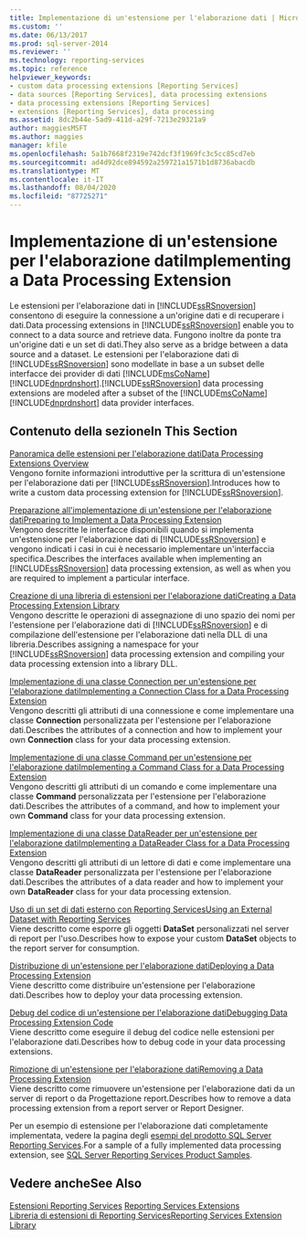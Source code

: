 ```yaml
---
title: Implementazione di un'estensione per l'elaborazione dati | Microsoft Docs
ms.custom: ''
ms.date: 06/13/2017
ms.prod: sql-server-2014
ms.reviewer: ''
ms.technology: reporting-services
ms.topic: reference
helpviewer_keywords:
- custom data processing extensions [Reporting Services]
- data sources [Reporting Services], data processing extensions
- data processing extensions [Reporting Services]
- extensions [Reporting Services], data processing
ms.assetid: 8dc2b44e-5ad9-411d-a29f-7213e29321a9
author: maggiesMSFT
ms.author: maggies
manager: kfile
ms.openlocfilehash: 5a1b7668f2319e742dcf3f1969fc3c5cc85cd7eb
ms.sourcegitcommit: ad4d92dce894592a259721a1571b1d8736abacdb
ms.translationtype: MT
ms.contentlocale: it-IT
ms.lasthandoff: 08/04/2020
ms.locfileid: "87725271"
---
```

# <a name="implementing-a-data-processing-extension"></a><span data-ttu-id="7f0d2-102">Implementazione di un'estensione per l'elaborazione dati</span><span class="sxs-lookup"><span data-stu-id="7f0d2-102">Implementing a Data Processing Extension</span></span>
  <span data-ttu-id="7f0d2-103">Le estensioni per l'elaborazione dati in [!INCLUDE[ssRSnoversion](../../../includes/ssrsnoversion-md.md)] consentono di eseguire la connessione a un'origine dati e di recuperare i dati.</span><span class="sxs-lookup"><span data-stu-id="7f0d2-103">Data processing extensions in [!INCLUDE[ssRSnoversion](../../../includes/ssrsnoversion-md.md)] enable you to connect to a data source and retrieve data.</span></span> <span data-ttu-id="7f0d2-104">Fungono inoltre da ponte tra un'origine dati e un set di dati.</span><span class="sxs-lookup"><span data-stu-id="7f0d2-104">They also serve as a bridge between a data source and a dataset.</span></span> <span data-ttu-id="7f0d2-105">Le estensioni per l'elaborazione dati di [!INCLUDE[ssRSnoversion](../../../includes/ssrsnoversion-md.md)] sono modellate in base a un subset delle interfacce dei provider di dati [!INCLUDE[msCoName](../../../includes/msconame-md.md)] [!INCLUDE[dnprdnshort](../../../includes/dnprdnshort-md.md)].</span><span class="sxs-lookup"><span data-stu-id="7f0d2-105">[!INCLUDE[ssRSnoversion](../../../includes/ssrsnoversion-md.md)] data processing extensions are modeled after a subset of the [!INCLUDE[msCoName](../../../includes/msconame-md.md)] [!INCLUDE[dnprdnshort](../../../includes/dnprdnshort-md.md)] data provider interfaces.</span></span>  
  
## <a name="in-this-section"></a><span data-ttu-id="7f0d2-106">Contenuto della sezione</span><span class="sxs-lookup"><span data-stu-id="7f0d2-106">In This Section</span></span>  
 [<span data-ttu-id="7f0d2-107">Panoramica delle estensioni per l'elaborazione dati</span><span class="sxs-lookup"><span data-stu-id="7f0d2-107">Data Processing Extensions Overview</span></span>](data-processing-extensions-overview.md)  
 <span data-ttu-id="7f0d2-108">Vengono fornite informazioni introduttive per la scrittura di un'estensione per l'elaborazione dati per [!INCLUDE[ssRSnoversion](../../../includes/ssrsnoversion-md.md)].</span><span class="sxs-lookup"><span data-stu-id="7f0d2-108">Introduces how to write a custom data processing extension for [!INCLUDE[ssRSnoversion](../../../includes/ssrsnoversion-md.md)].</span></span>  
  
 [<span data-ttu-id="7f0d2-109">Preparazione all'implementazione di un'estensione per l'elaborazione dati</span><span class="sxs-lookup"><span data-stu-id="7f0d2-109">Preparing to Implement a Data Processing Extension</span></span>](preparing-to-implement-a-data-processing-extension.md)  
 <span data-ttu-id="7f0d2-110">Vengono descritte le interfacce disponibili quando si implementa un'estensione per l'elaborazione dati di [!INCLUDE[ssRSnoversion](../../../includes/ssrsnoversion-md.md)] e vengono indicati i casi in cui è necessario implementare un'interfaccia specifica.</span><span class="sxs-lookup"><span data-stu-id="7f0d2-110">Describes the interfaces available when implementing an [!INCLUDE[ssRSnoversion](../../../includes/ssrsnoversion-md.md)] data processing extension, as well as when you are required to implement a particular interface.</span></span>  
  
 [<span data-ttu-id="7f0d2-111">Creazione di una libreria di estensioni per l'elaborazione dati</span><span class="sxs-lookup"><span data-stu-id="7f0d2-111">Creating a Data Processing Extension Library</span></span>](creating-a-data-processing-extension-library.md)  
 <span data-ttu-id="7f0d2-112">Vengono descritte le operazioni di assegnazione di uno spazio dei nomi per l'estensione per l'elaborazione dati di [!INCLUDE[ssRSnoversion](../../../includes/ssrsnoversion-md.md)] e di compilazione dell'estensione per l'elaborazione dati nella DLL di una libreria.</span><span class="sxs-lookup"><span data-stu-id="7f0d2-112">Describes assigning a namespace for your [!INCLUDE[ssRSnoversion](../../../includes/ssrsnoversion-md.md)] data processing extension and compiling your data processing extension into a library DLL.</span></span>  
  
 [<span data-ttu-id="7f0d2-113">Implementazione di una classe Connection per un'estensione per l'elaborazione dati</span><span class="sxs-lookup"><span data-stu-id="7f0d2-113">Implementing a Connection Class for a Data Processing Extension</span></span>](implementing-a-connection-class-for-a-data-processing-extension.md)  
 <span data-ttu-id="7f0d2-114">Vengono descritti gli attributi di una connessione e come implementare una classe **Connection** personalizzata per l'estensione per l'elaborazione dati.</span><span class="sxs-lookup"><span data-stu-id="7f0d2-114">Describes the attributes of a connection and how to implement your own **Connection** class for your data processing extension.</span></span>  
  
 [<span data-ttu-id="7f0d2-115">Implementazione di una classe Command per un'estensione per l'elaborazione dati</span><span class="sxs-lookup"><span data-stu-id="7f0d2-115">Implementing a Command Class for a Data Processing Extension</span></span>](implementing-a-command-class-for-a-data-processing-extension.md)  
 <span data-ttu-id="7f0d2-116">Vengono descritti gli attributi di un comando e come implementare una classe **Command** personalizzata per l'estensione per l'elaborazione dati.</span><span class="sxs-lookup"><span data-stu-id="7f0d2-116">Describes the attributes of a command, and how to implement your own **Command** class for your data processing extension.</span></span>  
  
 [<span data-ttu-id="7f0d2-117">Implementazione di una classe DataReader per un'estensione per l'elaborazione dati</span><span class="sxs-lookup"><span data-stu-id="7f0d2-117">Implementing a DataReader Class for a Data Processing Extension</span></span>](implementing-a-datareader-class-for-a-data-processing-extension.md)  
 <span data-ttu-id="7f0d2-118">Vengono descritti gli attributi di un lettore di dati e come implementare una classe **DataReader** personalizzata per l'estensione per l'elaborazione dati.</span><span class="sxs-lookup"><span data-stu-id="7f0d2-118">Describes the attributes of a data reader and how to implement your own **DataReader** class for your data processing extension.</span></span>  
  
 [<span data-ttu-id="7f0d2-119">Uso di un set di dati esterno con Reporting Services</span><span class="sxs-lookup"><span data-stu-id="7f0d2-119">Using an External Dataset with Reporting Services</span></span>](using-an-external-dataset-with-reporting-services.md)  
 <span data-ttu-id="7f0d2-120">Viene descritto come esporre gli oggetti **DataSet** personalizzati nel server di report per l'uso.</span><span class="sxs-lookup"><span data-stu-id="7f0d2-120">Describes how to expose your custom **DataSet** objects to the report server for consumption.</span></span>  
  
 [<span data-ttu-id="7f0d2-121">Distribuzione di un'estensione per l'elaborazione dati</span><span class="sxs-lookup"><span data-stu-id="7f0d2-121">Deploying a Data Processing Extension</span></span>](deploying-a-data-processing-extension.md)  
 <span data-ttu-id="7f0d2-122">Viene descritto come distribuire un'estensione per l'elaborazione dati.</span><span class="sxs-lookup"><span data-stu-id="7f0d2-122">Describes how to deploy your data processing extension.</span></span>  
  
 [<span data-ttu-id="7f0d2-123">Debug del codice di un'estensione per l'elaborazione dati</span><span class="sxs-lookup"><span data-stu-id="7f0d2-123">Debugging Data Processing Extension Code</span></span>](debugging-data-processing-extension-code.md)  
 <span data-ttu-id="7f0d2-124">Viene descritto come eseguire il debug del codice nelle estensioni per l'elaborazione dati.</span><span class="sxs-lookup"><span data-stu-id="7f0d2-124">Describes how to debug code in your data processing extensions.</span></span>  
  
 [<span data-ttu-id="7f0d2-125">Rimozione di un'estensione per l'elaborazione dati</span><span class="sxs-lookup"><span data-stu-id="7f0d2-125">Removing a Data Processing Extension</span></span>](removing-a-data-processing-extension.md)  
 <span data-ttu-id="7f0d2-126">Viene descritto come rimuovere un'estensione per l'elaborazione dati da un server di report o da Progettazione report.</span><span class="sxs-lookup"><span data-stu-id="7f0d2-126">Describes how to remove a data processing extension from a report server or Report Designer.</span></span>  
  
 <span data-ttu-id="7f0d2-127">Per un esempio di estensione per l'elaborazione dati completamente implementata, vedere la pagina degli [esempi del prodotto SQL Server Reporting Services](https://go.microsoft.com/fwlink/?LinkId=177889).</span><span class="sxs-lookup"><span data-stu-id="7f0d2-127">For a sample of a fully implemented data processing extension, see [SQL Server Reporting Services Product Samples](https://go.microsoft.com/fwlink/?LinkId=177889).</span></span>  
  
## <a name="see-also"></a><span data-ttu-id="7f0d2-128">Vedere anche</span><span class="sxs-lookup"><span data-stu-id="7f0d2-128">See Also</span></span>  
 <span data-ttu-id="7f0d2-129">[Estensioni Reporting Services](../reporting-services-extensions.md) </span><span class="sxs-lookup"><span data-stu-id="7f0d2-129">[Reporting Services Extensions](../reporting-services-extensions.md) </span></span>  
 [<span data-ttu-id="7f0d2-130">Libreria di estensioni di Reporting Services</span><span class="sxs-lookup"><span data-stu-id="7f0d2-130">Reporting Services Extension Library</span></span>](../reporting-services-extension-library.md)  
  
  
